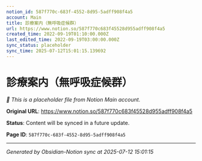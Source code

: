 ```yaml
---
notion_id: 587f770c-683f-4552-8d95-5adff908f4a5
account: Main
title: 診療案内（無呼吸症候群）
url: https://www.notion.so/587f770c683f45528d955adff908f4a5
created_time: 2022-09-19T01:10:00.000Z
last_edited_time: 2022-09-19T03:00:00.000Z
sync_status: placeholder
sync_time: 2025-07-12T15:01:15.139692
---
```


# 診療案内（無呼吸症候群）

*🔄 This is a placeholder file from Notion Main account.*

**Original URL**: https://www.notion.so/587f770c683f45528d955adff908f4a5

**Status**: Content will be synced in a future update.

**Page ID**: `587f770c-683f-4552-8d95-5adff908f4a5`

---

*Generated by Obsidian-Notion sync at 2025-07-12 15:01:15*
